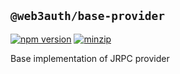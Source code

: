 ## `@web3auth/base-provider`

[![npm version](https://img.shields.io/npm/v/@web3auth/base-provider?label=%22%22)](https://www.npmjs.com/package/@web3auth/base-provider/v/latest)
[![minzip](https://img.shields.io/bundlephobia/minzip/@web3auth/base-provider?label=%22%22)](https://bundlephobia.com/result?p=@web3auth/base-provider@latest)

Base implementation of JRPC provider
